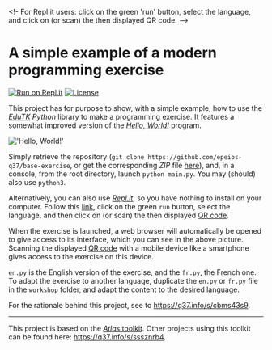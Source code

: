 
<!-
    For Repl.it users: click on the green 'run' button,
    select the language, and click on (or scan) the then
    displayed QR code.
-->

# A simple example of a modern programming exercise

[![Run on Repl.it](https://repl.it/badge/github/epeios-q37/basic-exercise)](https://q37.info/s/9vfsdrm7) [![License](https://img.shields.io/pypi/l/atlastk.svg?style=plastic)](https://github.com/epeios-q37/basic-exercises/blob/master/LICENSE)

This project has for purpose to show, with a simple example, how to use the [*EduTK*](https://q37.info/s/xhgwkn7v) *Python* library to make a programming exercise. It features a somewhat improved version of the [*Hello, World!*](https://q37.info/s/k9hfpjbq) program.

!['Hello, World!'](https://q37.info/s/tmzd3rzv.png)

Simply retrieve the repository (`git clone https://github.com/epeios-q37/base-exercise`, or get the corresponding *ZIP* file [here](https://q37.info/s/3ckksnck)), and, in a console, from the root directory, launch `python main.py`. You may (should) also use `python3`.

Alternatively, you can also use [*Repl.it*](https://q37.info/s/mxmgq3qm), so you have nothing to install on your computer. Follow this [link](https://q37.info/s/9vfsdrm7), click on the green `run` button, select the language, and then click on (or scan) the then displayed [QR code](https://q37.info/s/3pktvrj7).

When the exercise is launched, a web browser will automatically be opened to give access to its interface, which you can see in the above picture. Scanning the displayed [QR code](https://q37.info/s/3pktvrj7) with a mobile device like a smartphone gives access to the exercise on this device.

`en.py` is the English version of the exercise, and the `fr.py`, the French one. To adapt the exercise to another language, duplicate the `en.py` or `fr.py` file in the `workshop` folder, and adapt the content to the desired language.

For the rationale behind this project, see to <https://q37.info/s/cbms43s9>.

---

This project is based on the [*Atlas* toolkit](https://atlastk.org). Other projects using this toolkit can be found here: <https://q37.info/s/sssznrb4>.

